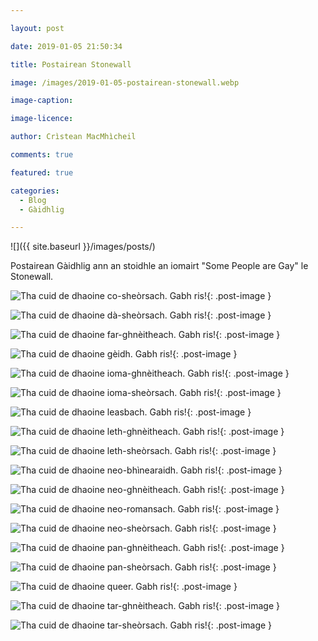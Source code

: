 ```yaml
---

layout: post

date: 2019-01-05 21:50:34

title: Postairean Stonewall

image: /images/2019-01-05-postairean-stonewall.webp

image-caption:

image-licence:

author: Crìstean MacMhìcheil

comments: true

featured: true

categories:
  - Blog
  - Gàidhlig

---
```


![]({{ site.baseurl }}/images/posts/)

Postairean Gàidhlig ann an stoidhle an iomairt "Some People are Gay" le Stonewall.

<!--more-->

![Tha cuid de dhaoine co-sheòrsach. Gabh ris!](/images/2019-01-05-postairean-stonewall-co-sheorsach.webp){: .post-image }

![Tha cuid de dhaoine dà-sheòrsach. Gabh ris!](/images/2019-01-05-postairean-stonewall-da-sheorsach.webp){: .post-image }

![Tha cuid de dhaoine far-ghnèitheach. Gabh ris!](/images/2019-01-05-postairean-stonewall-far-ghneitheach.webp){: .post-image }

![Tha cuid de dhaoine gèidh. Gabh ris!](/images/2019-01-05-postairean-stonewall-geidh.webp){: .post-image }

![Tha cuid de dhaoine ioma-ghnèitheach. Gabh ris!](/images/2019-01-05-postairean-stonewall-ioma-ghneitheach.webp){: .post-image }

![Tha cuid de dhaoine ioma-sheòrsach. Gabh ris!](/images/2019-01-05-postairean-stonewall-ioma-sheorsach.webp){: .post-image }

![Tha cuid de dhaoine leasbach. Gabh ris!](/images/2019-01-05-postairean-stonewall-leasbach.webp){: .post-image }

![Tha cuid de dhaoine leth-ghnèitheach. Gabh ris!](/images/2019-01-05-postairean-stonewall-leth-ghneitheach.webp){: .post-image }

![Tha cuid de dhaoine leth-sheòrsach. Gabh ris!](/images/2019-01-05-postairean-stonewall-leth-sheorsach.webp){: .post-image }

![Tha cuid de dhaoine neo-bhìnearaidh. Gabh ris!](/images/2019-01-05-postairean-stonewall-neo-bhinearaidh.webp){: .post-image }

![Tha cuid de dhaoine neo-ghnèitheach. Gabh ris!](/images/2019-01-05-postairean-stonewall-neo-ghneitheach.webp){: .post-image }

![Tha cuid de dhaoine neo-romansach. Gabh ris!](/images/2019-01-05-postairean-stonewall-neo-romansach.webp){: .post-image }

![Tha cuid de dhaoine neo-sheòrsach. Gabh ris!](/images/2019-01-05-postairean-stonewall-neo-sheorsach.webp){: .post-image }

![Tha cuid de dhaoine pan-ghnèitheach. Gabh ris!](/images/2019-01-05-postairean-stonewall-pan-ghneitheach.webp){: .post-image }

![Tha cuid de dhaoine pan-sheòrsach. Gabh ris!](/images/2019-01-05-postairean-stonewall-pan-sheorsach.webp){: .post-image }

![Tha cuid de dhaoine queer. Gabh ris!](/images/2019-01-05-postairean-stonewall-queer.webp){: .post-image }

![Tha cuid de dhaoine tar-ghnèitheach. Gabh ris!](/images/2019-01-05-postairean-stonewall-tar-ghneitheach.webp){: .post-image }

![Tha cuid de dhaoine tar-sheòrsach. Gabh ris!](/images/2019-01-05-postairean-stonewall-tar-sheorsach.webp){: .post-image }
